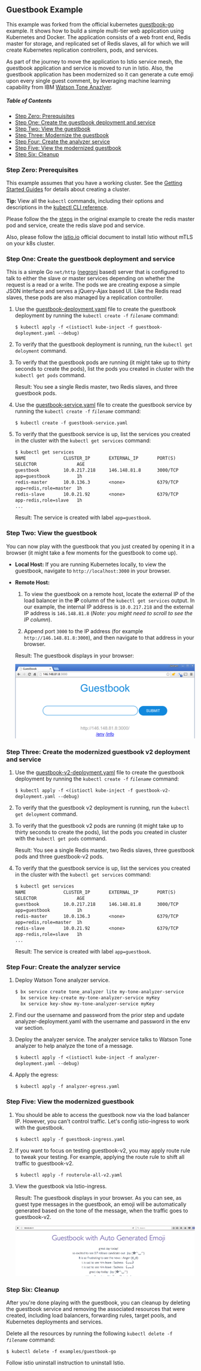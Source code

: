 ## Guestbook Example

This example was forked from the official kubernetes [guestbook-go](https://github.com/kubernetes/examples/tree/master/guestbook-go) example.   It shows how to build a simple multi-tier web application using Kubernetes and Docker. The application consists of a web front end, Redis master for storage, and replicated set of Redis slaves, all for which we will create Kubernetes replication controllers, pods, and services.

As part of the journey to move the application to Istio service mesh, the guestbook application and service is moved to run in Istio.  Also, the guestbook application has been modernized so it can generate a cute emoji upon every single guest comment, by leveraging machine learning capability from IBM [Watson Tone Anazlyer](https://www.ibm.com/watson/services/tone-analyzer/).

##### Table of Contents

 * [Step Zero: Prerequisites](#step-zero)
 * [Step One: Create the guestbook deployment and service](#step-one)
 * [Step Two: View the guestbook](#step-two)
 * [Step Three: Modernize the guestbook](#step-three)
 * [Step Four: Create the analyzer service](#step-four)
 * [Step Five: View the modernized guestbook](#step-five)
 * [Step Six: Cleanup](#step-six)

### Step Zero: Prerequisites <a id="step-zero"></a>

This example assumes that you have a working cluster. See the [Getting Started Guides](https://kubernetes.io/docs/setup/) for details about creating a cluster.

**Tip:** View all the `kubectl` commands, including their options and descriptions in the [kubectl CLI reference](https://kubernetes.io/docs/user-guide/kubectl-overview/).

Please follow the the [steps](https://github.com/kubernetes/examples/blob/master/guestbook-go/README.md) in the original example to create the redis master pod and service, create the redis slave pod and service.

Also, please follow the [istio.io](http://istio.io) official document to install Istio without mTLS on your k8s cluster.

### Step One: Create the guestbook deployment and service <a id="step-one"></a>

This is a simple Go `net/http` ([negroni](https://github.com/codegangsta/negroni) based) server that is configured to talk to either the slave or master services depending on whether the request is a read or a write. The pods we are creating expose a simple JSON interface and serves a jQuery-Ajax based UI. Like the Redis read slaves, these pods are also managed by a replication controller.

1. Use the [guestbook-deployment.yaml](guestbook-deployment.yaml) file to create the guestbook deployment by running the `kubectl create -f` *`filename`* command:

    ```console
    $ kubectl apply -f <(istioctl kube-inject -f guestbook-deployment.yaml --debug)
    ```

2. To verify that the guestbook deployment is running, run the `kubectl get deloyment` command.

3. To verify that the guestbook pods are running (it might take up to thirty seconds to create the pods), list the pods you created in cluster with the `kubectl get pods` command.

    Result: You see a single Redis master, two Redis slaves, and three guestbook pods.

4. Use the [guestbook-service.yaml](guestbook-service.yaml) file to create the guestbook service by running the `kubectl create -f` *`filename`* command:

    ```console
    $ kubectl create -f guestbook-service.yaml
    ```
5. To verify that the guestbook service is up, list the services you created in the cluster with the `kubectl get services` command:

    ```console
    $ kubectl get services
    NAME              CLUSTER_IP       EXTERNAL_IP       PORT(S)       SELECTOR               AGE
    guestbook         10.0.217.218     146.148.81.8      3000/TCP      app=guestbook          1h
    redis-master      10.0.136.3       <none>            6379/TCP      app=redis,role=master  1h
    redis-slave       10.0.21.92       <none>            6379/TCP      app-redis,role=slave   1h
    ...
    ```

    Result: The service is created with label `app=guestbook`.

### Step Two: View the guestbook <a id="step-two"></a>

You can now play with the guestbook that you just created by opening it in a browser (it might take a few moments for the guestbook to come up).

 * **Local Host:**
    If you are running Kubernetes locally, to view the guestbook, navigate to `http://localhost:3000` in your browser.

 * **Remote Host:**
    1. To view the guestbook on a remote host, locate the external IP of the load balancer in the **IP** column of the `kubectl get services` output. In our example, the internal IP address is `10.0.217.218` and the external IP address is `146.148.81.8` (*Note: you might need to scroll to see the IP column*).

    2. Append port `3000` to the IP address (for example `http://146.148.81.8:3000`), and then navigate to that address in your browser.

    Result: The guestbook displays in your browser:

    ![Guestbook](guestbook-page.png)

### Step Three: Create the modernized guestbook v2 deployment and service <a id="step-three"></a>

1. Use the [guestbook-v2-deployment.yaml](guestbook-v2-deployment.yaml) file to create the guestbook deployment by running the `kubectl create -f` *`filename`* command:

    ```console
    $ kubectl apply -f <(istioctl kube-inject -f guestbook-v2-deployment.yaml --debug)
    ```

2. To verify that the guestbook v2 deployment is running, run the `kubectl get deloyment` command.

3. To verify that the guestbook v2 pods are running (it might take up to thirty seconds to create the pods), list the pods you created in cluster with the `kubectl get pods` command.

    Result: You see a single Redis master, two Redis slaves, three guestbook pods and three guestbook-v2 pods.

5. To verify that the guestbook service is up, list the services you created in the cluster with the `kubectl get services` command:

    ```console
    $ kubectl get services
    NAME              CLUSTER_IP       EXTERNAL_IP       PORT(S)       SELECTOR               AGE
    guestbook         10.0.217.218     146.148.81.8      3000/TCP      app=guestbook          1h
    redis-master      10.0.136.3       <none>            6379/TCP      app=redis,role=master  1h
    redis-slave       10.0.21.92       <none>            6379/TCP      app-redis,role=slave   1h
    ...
    ```

    Result: The service is created with label `app=guestbook`.


### Step Four: Create the analyzer service <a id="step-four"></a>
 
1. Deploy Watson Tone analyzer service.

    ```console
    $ bx service create tone_analyzer lite my-tone-analyzer-service
      bx service key-create my-tone-analyzer-service myKey
      bx service key-show my-tone-analyzer-service myKey
    ```

2. Find our the username and password from the prior step and update analyzer-deployment.yaml with the username and password in the env var section.  

3. Deploy the analyzer service.  The analyzer service talks to Watson Tone analyzer to help analyze the tone of a message. 

    ```console
    $ kubectl apply -f <(istioctl kube-inject -f analyzer-deployment.yaml --debug)
    ```
4. Apply the egress:

    ```console
    $ kubectl apply -f analyzer-egress.yaml
    ```

### Step Five: View the modernized guestbook <a id="step-five"></a>

1. You should be able to access the guestbook now via the load balancer IP.  However, you can't control traffic.   Let's config istio-ingress to work with the guestbook.

    ```console
    $ kubectl apply -f guestbook-ingress.yaml
    ```

2. If you want to focus on testing guestbook-v2, you may apply route rule to tweak your testing.  For example, applying the route rule to shift all traffic to guestbook-v2.

    ```console
    $ kubectl apply -f routerule-all-v2.yaml
    ```
    
3. View the guestbook via Istio-ingress.

    Result: The guestbook displays in your browser.  As you can see, as guest type messages in the guestbook, an emoji will be automatically generated based on the tone of the message, when the traffic goes to guestbook-v2.

    ![Guestbook-v2](guestbook-v2-page.png)

### Step Six: Cleanup <a id="step-six"></a>

After you're done playing with the guestbook, you can cleanup by deleting the guestbook service and removing the associated resources that were created, including load balancers, forwarding rules, target pools, and Kubernetes deployments and services.

Delete all the resources by running the following `kubectl delete -f` *`filename`* command:

```console
$ kubectl delete -f examples/guestbook-go
```

Follow istio uninstall instruction to uninstall Istio.

